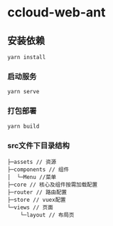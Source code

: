 # ccloud-web-ant

## 安装依赖
```
yarn install
```

### 启动服务
```
yarn serve
```

### 打包部署
```
yarn build
```

### src文件下目录结构
```
├─assets // 资源
├─components // 组件
│  └─Menu //菜单
├─core // 核心及组件按需加载配置
├─router // 路由配置
├─store // vuex配置
└─views // 页面
    └─layout // 布局页
```